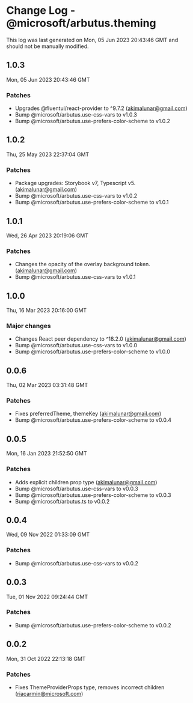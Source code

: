 # Change Log - @microsoft/arbutus.theming

This log was last generated on Mon, 05 Jun 2023 20:43:46 GMT and should not be manually modified.

<!-- Start content -->

## 1.0.3

Mon, 05 Jun 2023 20:43:46 GMT

### Patches

- Upgrades @fluentui/react-provider to ^9.7.2 (akimalunar@gmail.com)
- Bump @microsoft/arbutus.use-css-vars to v1.0.3
- Bump @microsoft/arbutus.use-prefers-color-scheme to v1.0.2

## 1.0.2

Thu, 25 May 2023 22:37:04 GMT

### Patches

- Package upgrades: Storybook v7, Typescript v5. (akimalunar@gmail.com)
- Bump @microsoft/arbutus.use-css-vars to v1.0.2
- Bump @microsoft/arbutus.use-prefers-color-scheme to v1.0.1

## 1.0.1

Wed, 26 Apr 2023 20:19:06 GMT

### Patches

- Changes the opacity of the overlay background token. (akimalunar@gmail.com)
- Bump @microsoft/arbutus.use-css-vars to v1.0.1

## 1.0.0

Thu, 16 Mar 2023 20:16:00 GMT

### Major changes

- Changes React peer dependency to ^18.2.0 (akimalunar@gmail.com)
- Bump @microsoft/arbutus.use-css-vars to v1.0.0
- Bump @microsoft/arbutus.use-prefers-color-scheme to v1.0.0

## 0.0.6

Thu, 02 Mar 2023 03:31:48 GMT

### Patches

- Fixes preferredTheme, themeKey (akimalunar@gmail.com)
- Bump @microsoft/arbutus.use-prefers-color-scheme to v0.0.4

## 0.0.5

Mon, 16 Jan 2023 21:52:50 GMT

### Patches

- Adds explicit children prop type (akimalunar@gmail.com)
- Bump @microsoft/arbutus.use-css-vars to v0.0.3
- Bump @microsoft/arbutus.use-prefers-color-scheme to v0.0.3
- Bump @microsoft/arbutus.ts to v0.0.2

## 0.0.4

Wed, 09 Nov 2022 01:33:09 GMT

### Patches

- Bump @microsoft/arbutus.use-css-vars to v0.0.2

## 0.0.3

Tue, 01 Nov 2022 09:24:44 GMT

### Patches

- Bump @microsoft/arbutus.use-prefers-color-scheme to v0.0.2

## 0.0.2

Mon, 31 Oct 2022 22:13:18 GMT

### Patches

- Fixes ThemeProviderProps type, removes incorrect children (riacarmin@microsoft.com)
